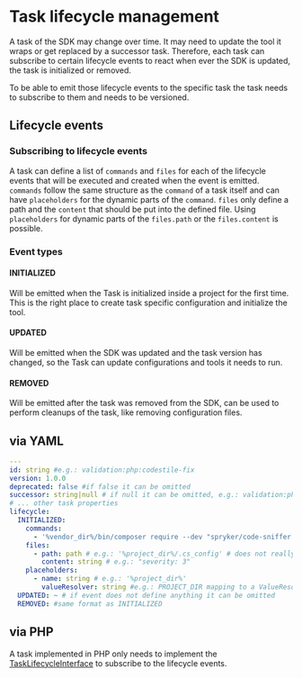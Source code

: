 # Task lifecycle management

A task of the SDK may change over time. It may need to update the tool it wraps or get replaced by a successor task.
Therefore, each task can subscribe to certain lifecycle events to react when ever the SDK is updated, the task is initialized
or removed.

To be able to emit those lifecycle events to the specific task the task needs to subscribe to them and needs to be versioned.

## Lifecycle events

### Subscribing to lifecycle events

A task can define a list of `commands` and `files` for each of the lifecycle events that will be executed and created
when the event is emitted.
`commands` follow the same structure as the `command` of a task itself and can have `placeholders` for the dynamic parts of the
`command`.
`files` only define a path and the `content` that should be put into the defined file. Using `placeholders` for dynamic
parts of the `files.path` or the `files.content` is possible.

### Event types

#### INITIALIZED

Will be emitted when the Task is initialized inside a project for the first time.
This is the right place to create task specific configuration and initialize the tool.

#### UPDATED

Will be emitted when the SDK was updated and the task version has changed, so the Task can update configurations and tools it needs to run.

#### REMOVED

Will be emitted after the task was removed from the SDK, can be used to perform cleanups of the task, like removing configuration files.

## via YAML

```yaml
---
id: string #e.g.: validation:php:codestile-fix
version: 1.0.0
deprecated: false #if false it can be omitted
successor: string|null # if null it can be omitted, e.g.: validation:php:codestyle-fix
# ... other task properties
lifecycle:
  INITIALIZED:
    commands:
      - '%vendor_dir%/bin/composer require --dev "spryker/code-sniffer: dev-master"'
    files:
      - path: path # e.g.: '%project_dir%/.cs_config' # does not really exist, only for the example
        content: string # e.g.: "severity: 3"
    placeholders:
      - name: string # e.g.: '%project_dir%'
        valueResolver: string #e.g.: PROJECT_DIR mapping to a ValueResolver
  UPDATED: ~ # if event does not define anything it can be omitted
  REMOVED: #same format as INITIALIZED
```

## via PHP

A task implemented in PHP only needs to implement the [TaskLifecycleInterface](https://github.com/spryker-sdk/sdk-contracts/blob/master/src/Entity/Lifecycle/TaskLifecycleInterface.php) to subscribe to the lifecycle events.
